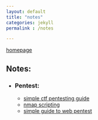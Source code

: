 ```yaml
---
layout: default
title: "notes"
categories: jekyll
permalink : /notes

---
```


[homepage](/faisalfs10x.github.io/index)  

## Notes:
- ### Pentest:
  - [simple ctf pentesting guide](/htb/htbctf)
  - [nmap scripting](/htb/nmap)
  - [simple guide to web pentest](/htb/webpentest)
